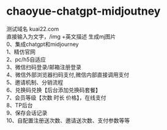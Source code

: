 # chaoyue-chatgpt-midjoutney
测试域名 kuai22.com<br>
直接输入为文字，/img +英文描述 生成mj图片<br>
0、集成chatgpt和midjourney<br>
1、精仿官网<br>
2、pc/h5自适应<br>
3、微信扫码登录/邮箱注册登录<br>
4、微信外部浏览器扫码支付,微信内部直接调用支付<br>
5、邀请机制、分销流程<br>
6、兑换码兑换【后台添加兑换码套餐】<br>
7、会员等级【次数 时长 价格】，在线支付<br>
8、TP后台<br>
9、保存会话记录<br>
10、自配置注册送次数、邀请送次数、支付参数等等<br>

